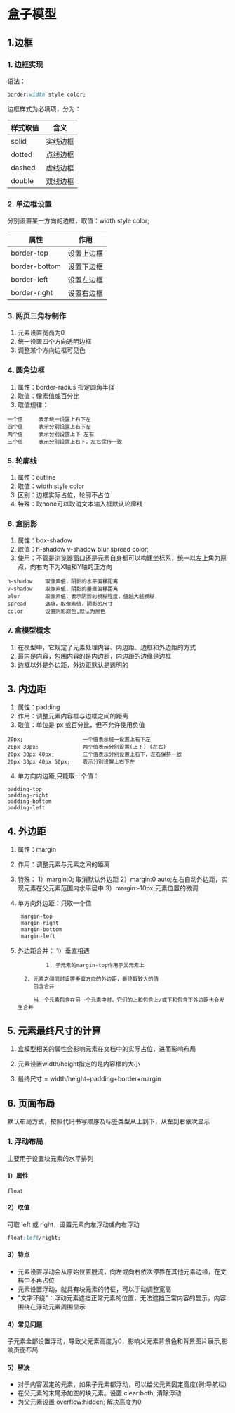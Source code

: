 # 盒子模型

## 1.边框

### 1. 边框实现
语法：
```css
border:width style color;
```
边框样式为必填项，分为：

| 样式取值 | 含义     |
| -------- | -------- |
| solid    | 实线边框 |
| dotted   | 点线边框 |
| dashed   | 虚线边框 |
| double   | 双线边框 |

### 2. 单边框设置
分别设置某一方向的边框，取值：width style color;

| 属性          | 作用       |
| ------------- | ---------- |
| border-top    | 设置上边框 |
| border-bottom | 设置下边框 |
| border-left   | 设置左边框 |
| border-right  | 设置右边框 |


### 3. 网页三角标制作
1. 元素设置宽高为0
2. 统一设置四个方向透明边框
3. 调整某个方向边框可见色
### 4. 圆角边框
1. 属性：border-radius 指定圆角半径
2. 取值：像素值或百分比
3. 取值规律：
```
一个值 	表示统一设置上右下左
四个值 	表示分别设置上右下左
两个值 	表示分别设置上下 左右
三个值 	表示分别设置上右下，左右保持一致
```
### 5. 轮廓线
1. 属性：outline
1. 取值：width style color
1. 区别：边框实际占位，轮廓不占位
1. 特殊：取none可以取消文本输入框默认轮廓线
### 6. 盒阴影
1. 属性：box-shadow
1. 取值：h-shadow v-shadow blur spread color;
1. 使用：不管是浏览器窗口还是元素自身都可以构建坐标系，统一以左上角为原点，向右向下为X轴和Y轴的正方向
```
h-shadow 	取像素值，阴影的水平偏移距离
v-shadow 	取像素值，阴影的垂直偏移距离
blur 		取像素值，表示阴影的模糊程度，值越大越模糊
spread 		选填，取像素值，阴影的尺寸
color 		设置阴影颜色,默认为黑色
```
### 7. 盒模型概念

1. 在模型中，它规定了元素处理内容、内边距、边框和外边距的方式
2. 最内是内容，包围内容的是内边距，内边距的边缘是边框
3. 边框以外是外边距，外边距默认是透明的

## 3. 内边距

1. 属性：padding
2. 作用：调整元素内容框与边框之间的距离
3. 取值：单位是 px 或百分比，但不允许使用负值
```
20px;					一个值表示统一设置上右下左
20px 30px;				两个值表示分别设置(上下) (左右)
20px 30px 40px;			三个值表示分别设置上右下，左右保持一致
20px 30px 40px 50px;	表示分别设置上右下左
```
4. 单方向内边距,只能取一个值：
```
padding-top
padding-right
padding-bottom
padding-left
```
## 4. 外边距
1. 属性：margin

1. 作用：调整元素与元素之间的距离

1. 特殊：
    		1）margin:0; 取消默认外边距
    2）margin:0 auto;左右自动外边距，实现元素在父元素范围内水平居中
    3）margin:-10px;元素位置的微调
    
1. 单方向外边距：只取一个值
   ```html
    margin-top
    margin-right
    margin-bottom
    margin-left
   ```
   
1. 外边距合并：
    		1）垂直相遇
      
        		1. 子元素的margin-top作用于父元素上
               
         2. 元素之间同时设置垂直方向的外边距，最终取较大的值
            包含合并
      
            当一个元素包含在另一个元素中时，它们的上和包含上/或下和包含下外边距也会发生合并
## 5. 元素最终尺寸的计算

1. 盒模型相关的属性会影响元素在文档中的实际占位，进而影响布局

2. 元素设置width/height指定的是内容框的大小
3. 最终尺寸 = width/height+padding+border+margin

## 6. 页面布局

默认布局方式，按照代码书写顺序及标签类型从上到下，从左到右依次显示

### 1. 浮动布局

主要用于设置块元素的水平排列

#### 1）属性

```
float
```

#### 2）取值 

可取 left 或 right，设置元素向左浮动或向右浮动

```css
float:left/right;
```

#### 3）特点

- 元素设置浮动会从原始位置脱流，向左或向右依次停靠在其他元素边缘，在文档中不再占位
- 元素设置浮动，就具有块元素的特征，可以手动调整宽高
- "文字环绕"：浮动元素遮挡正常元素的位置，无法遮挡正常内容的显示，内容围绕在浮动元素周围显示

#### 4）常见问题 

子元素全部设置浮动，导致父元素高度为0，影响父元素背景色和背景图片展示,影响页面布局

#### 5）解决

- 对于内容固定的元素，如果子元素都浮动，可以给父元素固定高度(例:导航栏)
- 在父元素的末尾添加空的块元素。设置 clear:both; 清除浮动
- 为父元素设置 overflow:hidden; 解决高度为0